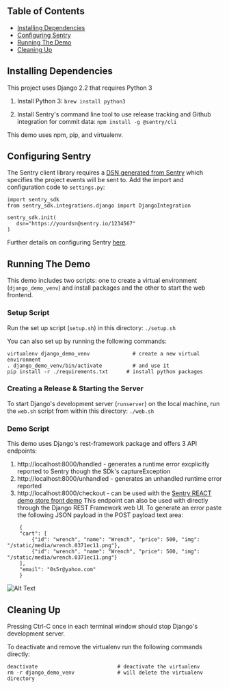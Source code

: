 ## Table of Contents
- [Installing Dependencies](#installing-dependencies)
- [Configuring Sentry](#configuring-sentry)
- [Running The Demo](#running-the-demo)
- [Cleaning Up](#cleaning-up)

## Installing Dependencies
This project uses Django 2.2 that requires Python 3

1. Install Python 3:
`brew install python3`

2. Install Sentry's command line tool to use release tracking and Github integration for commit data:
`npm install -g @sentry/cli`

This demo uses npm, pip, and virtualenv.

## Configuring Sentry

The Sentry client library requires a [DSN generated from Sentry](https://docs.sentry.io/quickstart/#configure-the-dsn) which  specifies the project events will be sent to. Add the import and configuration code to `settings.py`:

 ```
import sentry_sdk
from sentry_sdk.integrations.django import DjangoIntegration

sentry_sdk.init(
    dsn="https://yourdsn@sentry.io/1234567"
)
```

Further details on configuring Sentry [here](https://docs.sentry.io/platforms/python/django/).

## Running The Demo

This demo includes two scripts: one to create a virtual environment (`django_demo_venv`) and install packages and the other to start the web frontend.

### Setup Script

Run the set up script (`setup.sh`) in this directory:
`./setup.sh`


You can also set up by running the following commands:
```
virtualenv django_demo_venv              # create a new virtual environment
. django_demo_venv/bin/activate          # and use it
pip install -r ./requirements.txt      # install python packages
```

### Creating a Release & Starting the Server

To start Django's development server (`runserver`) on the local machine, run the `web.sh` script from within this directory:
`./web.sh`


### Demo Script

This demo uses Django's rest-framework package and offers 3 API endpoints:
1. http://localhost:8000/handled - generates a runtime error excplicitly reported to Sentry though the SDk's captureException
2. http://localhost:8000/unhandled - generates an unhandled runtime error reported 
3. http://localhost:8000/checkout - can be used with the [Sentry REACT demo store front demo](https://github.com/sentry-demos/react)
    This endpoint can also be used with directly through the Django REST Framework web UI. To generate an error paste the following JSON payload in the POST payload text area:


```
    {
    "cart": [
        {"id": "wrench", "name": "Wrench", "price": 500, "img": "/static/media/wrench.0371ec11.png"},
        {"id": "wrench", "name": "Wrench", "price": 500, "img": "/static/media/wrench.0371ec11.png"}
    ],
    "email": "0s5r@yahoo.com"
    }

```



![Alt Text](django_demo_setup.gif)


## Cleaning Up

Pressing Ctrl-C once in each terminal window should stop Django's development server.

To deactivate and remove the virtualenv run the following commands directly:
```
deactivate                          # deactivate the virtualenv
rm -r django_demo_venv              # will delete the virtualenv directory
```

